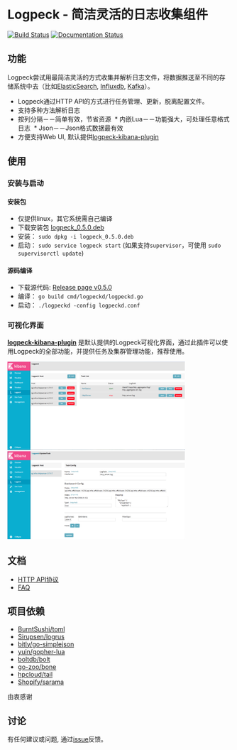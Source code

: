 # Logpeck - 简洁灵活的日志收集组件

[![Build Status](https://travis-ci.org/opera/logpeck.svg?branch=master)](https://travis-ci.org/opera/logpeck)
[![Documentation Status](https://img.shields.io/badge/English-Doc-brightgreen.svg)](README.md)

## 功能
Logpeck尝试用最简洁灵活的方式收集并解析日志文件，将数据推送至不同的存储系统中去（比如[ElasticSearch](https://github.com/elastic/elasticsearch), [Influxdb](https://github.com/influxdata/influxdb), [Kafka](https://github.com/apache/kafka)）。

 * Logpeck通过HTTP API的方式进行任务管理、更新，脱离配置文件。
 * 支持多种方法解析日志
  * 按列分隔－－简单有效，节省资源
  * 内嵌Lua－－功能强大，可处理任意格式日志
  * Json－－Json格式数据最有效
 * 方便支持Web UI, 默认提供[logpeck-kibana-plugin](https://github.com/opera/logpeck-kibana-plugin)

## 使用

### 安装与启动
#### 安装包

 * 仅提供linux，其它系统需自己编译
 * 下载安装包 [logpeck_0.5.0.deb](https://github.com/opera/resources/blob/master/logpeck/releases/logpeck_0.5.0.deb)
 * 安装： `sudo dpkg -i logpeck_0.5.0.deb`
 * 启动： `sudo service logpeck start` (如果支持`supervisor`，可使用 `sudo supervisorctl update`) 

#### 源码编译

 * 下载源代码: [Release page v0.5.0](https://github.com/opera/logpeck/releases/tag/0.5.0)
 * 编译： `go build cmd/logpeckd/logpeckd.go`
 * 启动： `./logpeckd -config logpeckd.conf`

### 可视化界面

[**logpeck-kibana-plugin**](https://github.com/opera/logpeck-kibana-plugin) 是默认提供的Logpeck可视化界面，通过此插件可以使用Logpeck的全部功能，并提供任务及集群管理功能，推荐使用。

<p float="left">
  <img src="https://github.com/opera/resources/blob/master/logpeck/1.png" width="400" />
  <img src="https://github.com/opera/resources/blob/master/logpeck/2.png" width="400" /> 
</p>

## 文档

 * [HTTP API协议](doc/task_config.md)
 * [FAQ](doc/FAQ.md)
 
## 项目依赖

 * [BurntSushi/toml](https://github.com/BurntSushi/toml)
 * [Sirupsen/logrus](https://github.com/Sirupsen/logrus)
 * [bitly/go-simplejson](https://github.com/bitly/go-simplejson)
 * [yuin/gopher-lua](https://github.com/yuin/gopher-lua)
 * [boltdb/bolt](https://github.com/boltdb/bolt)
 * [go-zoo/bone](https://github.com/go-zoo/bone)
 * [hpcloud/tail](https://github.com/hpcloud/tail)
 * [Shopify/sarama](https://github.com/Shopify/sarama)
 
由衷感谢
 
## 讨论

有任何建议或问题, 通过[issue](https://github.com/opera/logpeck/issues/new)反馈。
